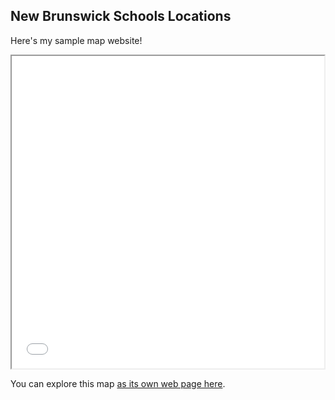## New Brunswick Schools Locations

Here's my sample map website!

<iframe src="schools_nb.html" height="500" width="500"></iframe>

You can explore this map [as its own web page here](schools_nb.html).

